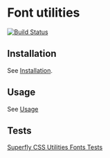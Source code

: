 # Font utilities

[![Build Status](https://travis-ci.org/superflycss/utilities-fonts.svg?branch=master)](https://travis-ci.org/superflycss/utilities-fonts)

## Installation

See [Installation](https://github.com/superflycss/superflycss/#installation).

## Usage

See [Usage](https://github.com/superflycss/superflycss/#usage)

## Tests

[Superfly CSS Utilities Fonts Tests](https://superflycss.github.io/utilities-fonts/deploy/test/html/)
